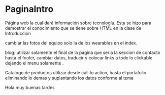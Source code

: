 # PaginaIntro
Página web la cual dará información sobre tecnología. Esta se hizo para demostrar el conocimiento que se tiene sobre HTML en la clase de Introducción




cambiar las fotos del equipo solo la de los wearables en el index.

 blog:
 utilizar solamente el final de la pagina que seria la seccion de contacto hasta el footer, cambiar datos, traducir y colocar links a todo lo clickable dejando el menu solamente . 



 Catalogo de productos 
utilizar desde call to action, hasta el portafolio eliminando lo demas y suplantando los datos conforme al tema

Hola muy buenas tardes
